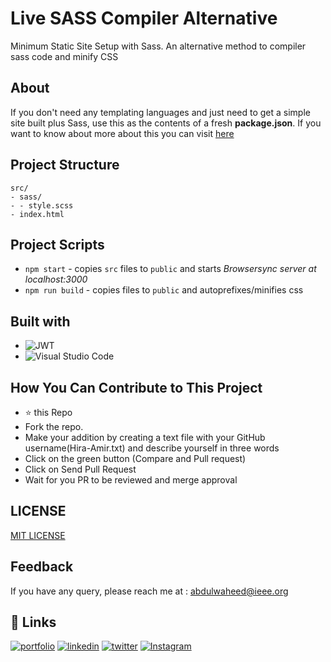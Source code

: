 # Live SASS Compiler Alternative

Minimum Static Site Setup with Sass. An alternative method to compiler sass code and minify CSS 

## About

If you don't need any templating languages and just need to get a simple site built plus Sass, use this as the contents of a fresh **package.json**. 
If you want to know about more about this you can visit [here](https://thinkdobecreate.com/articles/minimum-static-site-sass-setup/)

## Project Structure
```FRAME
src/
- sass/
- - style.scss
- index.html
```
## Project Scripts

- `npm start` - copies `src` files to `public` and starts *Browsersync server at localhost:3000*
- `npm run build` - copies files to `public` and autoprefixes/minifies css

## Built with
- ![JWT](https://img.shields.io/badge/JWT-black?style=for-the-badge&logo=JSON%20web%20tokens)
- ![Visual Studio Code](https://img.shields.io/badge/Visual%20Studio%20Code-0078d7.svg?style=for-the-badge&logo=visual-studio-code&logoColor=white)

## How You Can Contribute to This Project
- ⭐ this Repo
- Fork the repo.
- Make your addition  by creating a text file with your GitHub username(Hira-Amir.txt) and describe yourself in three words
- Click on the green button (Compare and Pull request)
- Click on Send Pull Request
- Wait for you PR to be reviewed and merge approval

## LICENSE

[MIT LICENSE](LICENSE)

## Feedback
If you have any query, please reach me at : abdulwaheed@ieee.org

## 🔗 Links

[![portfolio](https://img.shields.io/badge/my_portfolio-000?style=for-the-badge&logo=ko-fi&logoColor=white)](https://github.com/captainWaheed)
[![linkedin](https://img.shields.io/badge/linkedin-0A66C2?style=for-the-badge&logo=linkedin&logoColor=white)](https://www.linkedin.com/in/abdul-waheed781/)
[![twitter](https://img.shields.io/badge/twitter-1DA1F2?style=for-the-badge&logo=twitter&logoColor=white)](https://twitter.com/captainWaheed43)
[![Instagram](https://img.shields.io/badge/Instagram-%23E4405F.svg?style=for-the-badge&logo=Instagram&logoColor=white)](https://www.instagram.com/captain_waheed_/)
